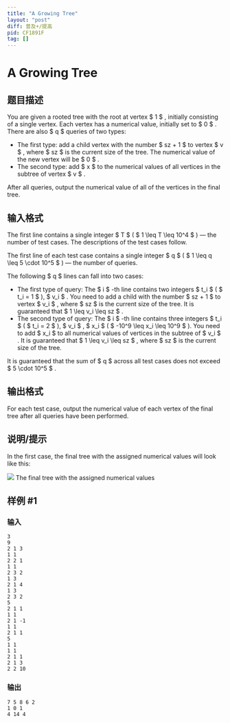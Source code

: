 ```yaml
---
title: "A Growing Tree"
layout: "post"
diff: 普及+/提高
pid: CF1891F
tag: []
---
```


# A Growing Tree

## 题目描述

You are given a rooted tree with the root at vertex $ 1 $ , initially consisting of a single vertex. Each vertex has a numerical value, initially set to $ 0 $ . There are also $ q $ queries of two types:

- The first type: add a child vertex with the number $ sz + 1 $ to vertex $ v $ , where $ sz $ is the current size of the tree. The numerical value of the new vertex will be $ 0 $ .
- The second type: add $ x $ to the numerical values of all vertices in the subtree of vertex $ v $ .

After all queries, output the numerical value of all of the vertices in the final tree.

## 输入格式

The first line contains a single integer $ T $ ( $ 1 \leq T \leq 10^4 $ ) — the number of test cases. The descriptions of the test cases follow.

The first line of each test case contains a single integer $ q $ ( $ 1 \leq q \leq 5 \cdot 10^5 $ ) — the number of queries.

The following $ q $ lines can fall into two cases:

- The first type of query: The $ i $ -th line contains two integers $ t_i $ ( $ t_i = 1 $ ), $ v_i $ . You need to add a child with the number $ sz + 1 $ to vertex $ v_i $ , where $ sz $ is the current size of the tree. It is guaranteed that $ 1 \leq v_i \leq sz $ .
- The second type of query: The $ i $ -th line contains three integers $ t_i $ ( $ t_i = 2 $ ), $ v_i $ , $ x_i $ ( $ -10^9 \leq x_i \leq 10^9 $ ). You need to add $ x_i $ to all numerical values of vertices in the subtree of $ v_i $ . It is guaranteed that $ 1 \leq v_i \leq sz $ , where $ sz $ is the current size of the tree.

It is guaranteed that the sum of $ q $ across all test cases does not exceed $ 5 \cdot 10^5 $ .

## 输出格式

For each test case, output the numerical value of each vertex of the final tree after all queries have been performed.

## 说明/提示

In the first case, the final tree with the assigned numerical values will look like this:

 ![](https://cdn.luogu.com.cn/upload/vjudge_pic/CF1891F/450cfb88a93df41b0d4048df05e79ddc23a1fc76.png) The final tree with the assigned numerical values

## 样例 #1

### 输入

```
3
9
2 1 3
1 1
2 2 1
1 1
2 3 2
1 3
2 1 4
1 3
2 3 2
5
2 1 1
1 1
2 1 -1
1 1
2 1 1
5
1 1
1 1
2 1 1
2 1 3
2 2 10
```

### 输出

```
7 5 8 6 2 
1 0 1 
4 14 4
```

